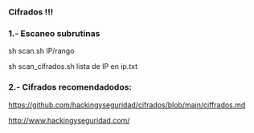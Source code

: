 ### Cifrados !!!

### 1.- Escaneo subrutinas

sh scan.sh IP/rango 

sh scan_cifrados.sh lista de IP en ip.txt

### 2.- Cifrados recomendadodos: 

https://github.com/hackingyseguridad/cifrados/blob/main/ciffrados.md





http://www.hackingyseguridad.com/
